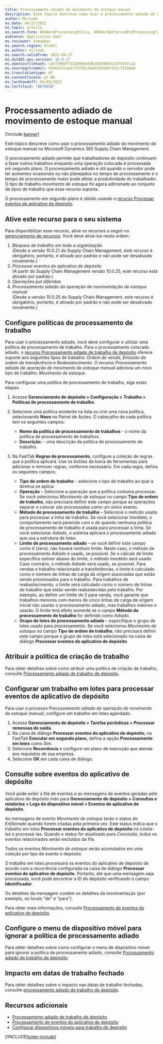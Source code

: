 ```yaml
---
title: Processamento adiado de movimento de estoque manual
description: Este tópico descreve como usar o processamento adiado do movimento de estoque manual no Microsoft Dynamics 365 Supply Chain Management.
author: Mirzaab
ms.date: 04/27/2021
ms.topic: article
ms.search.form: WHSWorkProcessingPolicy, WHSWorkDeferredPutProcessingTask
audience: Application User
ms.reviewer: kamaybac
ms.search.region: Global
ms.author: mirzaab
ms.search.validFrom: 2021-04-27
ms.dyn365.ops.version: 10.0.17
ms.openlocfilehash: c2e7296d77332b665e5d618d39804216f4347ca2
ms.sourcegitcommit: 9166e531ae5773f5bc3bd02501b67331cf216da4
ms.translationtype: HT
ms.contentlocale: pt-BR
ms.lasthandoff: 05/03/2022
ms.locfileid: "8670458"
---
```

# <a name="deferred-processing-of-manual-inventory-movement"></a>Processamento adiado de movimento de estoque manual

[!include [banner](../includes/banner.md)]

Este tópico descreve como usar o processamento adiado do movimento de estoque manual no Microsoft Dynamics 365 Supply Chain Management.

O processamento adiado permite que trabalhadores de depósito continuem a fazer outros trabalhos enquanto uma operação colocada é processada em segundo plano. O processamento adiado é útil quando o servidor pode ter aumentos ocasionais ou não planejados no tempo de processamento e o tempo de processamento maior pode afetar a produtividade do trabalhador. O tipo de trabalho *movimento de estoque* foi agora adicionado ao conjunto de tipos de trabalho que esse recurso suporta.

O processamento em segundo plano é obtido usando o [recurso Processar eventos de aplicativo de depósito](warehouse-app-events.md).

## <a name="turn-on-this-feature-for-your-system"></a>Ative este recurso para o seu sistema

Para disponibilizar esse recurso, ative os recursos a seguir no [gerenciamento de recursos](../../fin-ops-core/fin-ops/get-started/feature-management/feature-management-overview.md): Você deve ativá-los nesta ordem:

1. *Bloqueio de trabalho em toda a organização*<br>(Desde a versão 10.0.21 do Supply Chain Management, este recurso é obrigatório, portanto, é ativado por padrão e não pode ser desativado novamente.)
1. *Processar eventos do aplicativo de depósito*<br>(A partir do Supply Chain Management versão 10.0.25, este recurso está ativado por padrão.)
1. *Operações put diferidas*
1. *Processamento adiado da operação de movimentação de estoque manual*<br>(Desde a versão 10.0.25 do Supply Chain Management, este recurso é obrigatório, portanto, é ativado por padrão e não pode ser desativado novamente.)

## <a name="configure-the-work-processing-policies"></a>Configure políticas de processamento de trabalho

Para usar o processamento adiado, você deve configurar e utilizar uma política de processamento de trabalho. Para o processamento colocado adiado, o [recurso Processamento adiado de trabalho de depósito](deferred-put.md) oferece suporte aos seguintes tipos de trabalho: *Ordem de venda*, *Emissão de ordem de transferência* e *Reabastecimento*. O recurso *Processamento adiado de operação de movimento de estoque manual* adiciona um novo tipo de trabalho: *Movimento de estoque*.

Para configurar uma política de processamento de trabalho, siga estas etapas.

1. Acesse **Gerenciamento de depósito \> Configuração \> Trabalho \> Políticas de processamento de trabalho**.
1. Selecione uma política existente na lista ou crie uma nova política, selecionando **Novo** no Painel de Ações. O cabeçalho de cada política tem os seguintes campos:

    - **Nome da política de processamento de trabalhos** - o nome da política de processamento de trabalhos.
    - **Descrição:** - uma descrição da política de processamento de trabalho.

1. Na FastTab **Regras de processamento**, configure a coleção de regras que a política aplicará. Use os botões da barra de ferramentas para adicionar e remover regras, conforme necessário. Em cada regra, defina os seguintes campos:

    - **Tipo de ordem de trabalho** - selecione o tipo de trabalho ao qual a diretiva se aplica.
    - **Operação** – Selecione a operação que a política costuma processar. Se você selecionou *Movimento de estoque* no campo **Tipo de ordem de trabalho**, não precisará definir este campo porque as operações separar e colocar são processadas como um único evento.
    - **Método de processamento de trabalho** – Selecione o método usado para processar a linha de trabalho. Se você selecionar *Imediato*, o comportamento será parecido com o de quando nenhuma política de processamento de trabalho é usada para processar a linha. Se você selecionar *Adiado*, o sistema aplicará o processamento adiado que usa a estrutura de lotes.
    - **Limite de processamento adiado** – se você definir este campo como *0* (zero), não haverá nenhum limite. Neste caso, o método de processamento *Adiado* é usado, se possível. Se o cálculo de limite específico estiver abaixo do limite, o método *Imediato* será usado. Caso contrário, o método *Adiado* será usado, se possível. Para vendas e trabalho relacionado a transferências, o limite é calculado como o número de linhas de carga da origem associadas que estão sendo processados para o trabalho. Para trabalhos de reabastecimento, o limite será calculado como o número de linhas de trabalho que estão sendo reabastecidas pelo trabalho. Por exemplo, ao definir um limite de *5* para venda, você garante que trabalhos menores com menos de cinco linhas de carga de origem inicial não usarão o processamento adiado, mas trabalhos maiores o usarão. O limite terá efeito somente se o campo **Método de processamento de trabalho** for definido como *Adiado*.
    - **Grupo de lotes de processamento adiado** – especifique o grupo de lotes usado para processamento. Se você selecionou *Movimento de estoque* no campo **Tipo de ordem de trabalho**, não precisará definir este campo porque o grupo de lotes está selecionado na caixa de diálogo **Processar eventos do aplicativo de depósito**.

## <a name="assign-the-work-creation-policy"></a>Atribuir a política de criação de trabalho

Para obter detalhes sobre como atribuir uma política de criação de trabalho, consulte [Processamento adiado de trabalho de depósito](deferred-put.md).

## <a name="set-up-a-batch-job-to-process-warehouse-app-events"></a>Configurar um trabalho em lotes para processar eventos de aplicativo de depósito

Para usar o processo *Processamento adiado de operação de movimento de estoque manual*, configure um trabalho em lotes agendado.

1. Acesse **Gerenciamento de depósito \> Tarefas periódicas \> Processar remessas de saída**.
1. Na caixa de diálogo **Processar eventos do aplicativo de depósito**, na FastTab **Executar em segundo plano**, defina a opção **Processamento em lotes** como *Sim*.
1. Selecione **Recorrência** e configure um plano de execução que atenda aos requisitos de sua empresa.
1. Selecione **OK** em cada caixa de diálogo.

## <a name="inquire-about-the-warehouse-app-events"></a>Consulte sobre eventos do aplicativo de depósito

Você pode exibir a fila de eventos e as mensagens de eventos geradas pelo aplicativo de depósito indo para **Gerenciamento de depósito \> Consultas e relatórios \> Logs do dispositivo móvel \> Eventos do aplicativo de depósito**.

As mensagens de evento *Movimento de estoque* terão o status de *Enfileirado* quando forem criadas pela primeira vez. Este status indica que o trabalho em lotes **Processar eventos do aplicativo de depósito** irá coletá-las e processá-las. Quando o status for atualizado para *Concluído*, todos os eventos relacionados serão excluídos da fila.

Todos os eventos *Movimento de estoque* serão acumulados em uma coleção por tipo de evento e depósito.

O trabalho em lotes processará os eventos do aplicativo de depósito de acordo com a recorrência configurada na caixa de diálogo **Processar eventos de aplicativo de depósito**. Portanto, até que uma mensagem seja processada, você pode encontrar a ID do depósito verificando o campo **Identificador**.

Os detalhes da mensagem contêm os detalhes da movimentação (por exemplo, os locais "de" e "para").

Para obter mais informações, consulte [Processamento de eventos do aplicativo de depósito](warehouse-app-events.md).

## <a name="configure-the-mobile-device-menu-to-skip-the-deferred-processing-policy"></a>Configure o menu de dispositivo móvel para ignorar a política de processamento adiado

Para obter detalhes sobre como configurar o menu de dispositivo móvel para ignorar a política de processamento adiado, consulte [Processamento adiado de trabalho de depósito](deferred-put.md).

## <a name="impact-on-closed-work-dates"></a>Impacto em datas de trabalho fechado

Para obter detalhes sobre o impacto nas datas de trabalho fechadas, consulte [processamento adiado de trabalho de depósito](deferred-put.md).

## <a name="additional-resources"></a>Recursos adicionais

- [Processamento adiado de trabalho de depósito](deferred-put.md)
- [Processamento de eventos do aplicativo de depósito](warehouse-app-events.md)
- [Configurar dispositivos móveis para trabalho de depósito](configure-mobile-devices-warehouse.md)

[!INCLUDE[footer-include](../../includes/footer-banner.md)]
